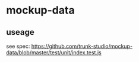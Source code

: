 # mockup-data

## useage

see spec: <https://github.com/trunk-studio/mockup-data/blob/master/test/unit/index.test.js>
